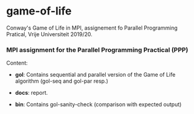 # game-of-life
Conway's Game of Life in MPI, assignement fo Parallel Programming Pratical, Vrije Universiteit 2019/20.

### MPI assignment for the Parallel Programming Practical (PPP)

Content:

- **gol**: Contains sequential and parallel version of the Game of Life algorithm (gol-seq and gol-par resp.)

- **docs**: report.

- **bin**: Contains gol-sanity-check (comparison with expected output)

